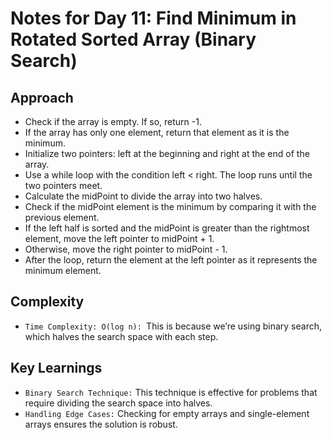 # Notes for Day 11: Find Minimum in Rotated Sorted Array (Binary Search)

## Approach

- Check if the array is empty. If so, return -1.
- If the array has only one element, return that element as it is the minimum.
- Initialize two pointers: left at the beginning and right at the end of the array.
- Use a while loop with the condition left < right. The loop runs until the two pointers meet.
- Calculate the midPoint to divide the array into two halves.
- Check if the midPoint element is the minimum by comparing it with the previous element.
- If the left half is sorted and the midPoint is greater than the rightmost element, move the left pointer to midPoint + 1.
- Otherwise, move the right pointer to midPoint - 1.
- After the loop, return the element at the left pointer as it represents the minimum element.

## Complexity
- `Time Complexity: O(log n): `This is because we’re using binary search, which halves the search space with each step.

## Key Learnings
- `Binary Search Technique:` This technique is effective for problems that require dividing the search space into halves.
- `Handling Edge Cases:` Checking for empty arrays and single-element arrays ensures the solution is robust.
